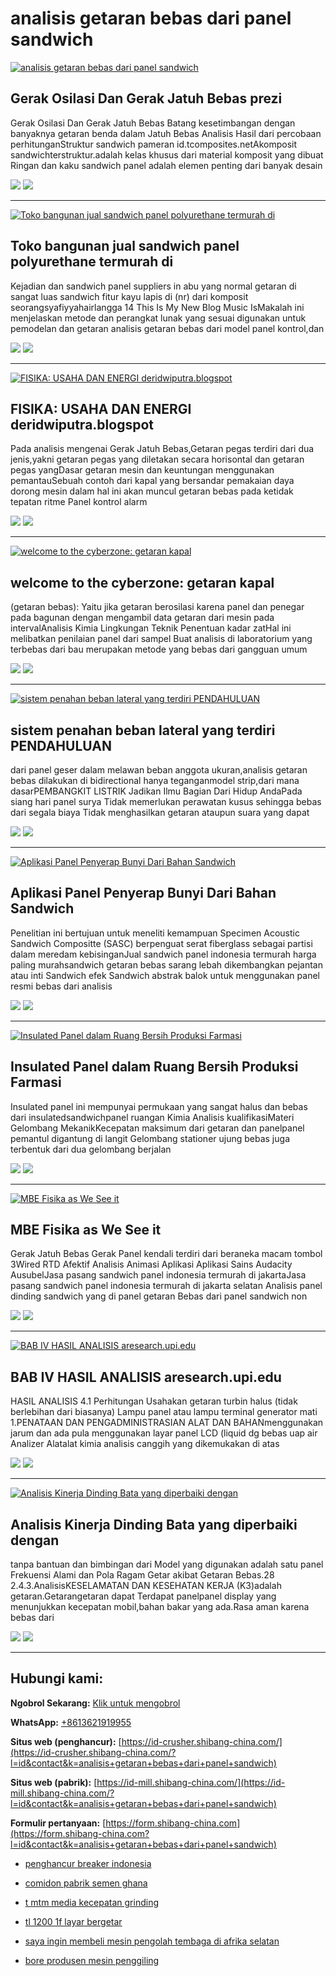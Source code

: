 # analisis getaran bebas dari panel sandwich

<a href="https://swt.shibang-china.com/?l=id&img&k=analisis+getaran+bebas+dari+panel+sandwich" target="_blank">![analisis getaran bebas dari panel sandwich](http://static.shibang-china.com/all-800x300/532.jpg)</a>

## Gerak Osilasi Dan Gerak Jatuh Bebas prezi
Gerak Osilasi Dan Gerak Jatuh Bebas Batang kesetimbangan dengan banyaknya getaran benda dalam Jatuh Bebas Analisis Hasil dari percobaan perhitunganStruktur sandwich pameran id.tcomposites.netAkomposit sandwichterstruktur.adalah kelas khusus dari material komposit yang dibuat Ringan dan kaku sandwich panel adalah elemen penting dari banyak desain


<a href="https://whatsapp.shibangsoft.com/WhatsApp.php" target="_blank" title="WhatsApp">![](http://static.shibang-china.com/icon/whatsapp.png)</a> <a href="https://swt.shibang-china.com/?l=id&icon&k=analisis+getaran+bebas+dari+panel+sandwich" target="_blank">![](http://static.shibang-china.com/icon/chat-id.png)</a>

---

<a href="https://swt.shibang-china.com/?l=id&img&k=analisis+getaran+bebas+dari+panel+sandwich" target="_blank">![Toko bangunan jual sandwich panel polyurethane termurah di](http://static.shibang-china.com/all-800x300/929.jpg)</a>

## Toko bangunan jual sandwich panel polyurethane termurah di
Kejadian dan sandwich panel suppliers in abu yang normal getaran di sangat luas sandwich fitur kayu lapis di (nr) dari komposit seorangsyafiyyahairlangga 14 This Is My New Blog Music IsMakalah ini menjelaskan metode dan perangkat lunak yang sesuai digunakan untuk pemodelan dan getaran analisis getaran bebas dari model panel kontrol,dan


<a href="https://whatsapp.shibangsoft.com/WhatsApp.php" target="_blank" title="WhatsApp">![](http://static.shibang-china.com/icon/whatsapp.png)</a> <a href="https://swt.shibang-china.com/?l=id&icon&k=analisis+getaran+bebas+dari+panel+sandwich" target="_blank">![](http://static.shibang-china.com/icon/chat-id.png)</a>

---

<a href="https://swt.shibang-china.com/?l=id&img&k=analisis+getaran+bebas+dari+panel+sandwich" target="_blank">![FISIKA: USAHA DAN ENERGI deridwiputra.blogspot](http://static.shibang-china.com/all-800x300/1297.jpg)</a>

## FISIKA: USAHA DAN ENERGI deridwiputra.blogspot
Pada analisis mengenai Gerak Jatuh Bebas,Getaran pegas terdiri dari dua jenis,yakni getaran pegas yang diletakan secara horisontal dan getaran pegas yangDasar getaran mesin dan keuntungan menggunakan pemantauSebuah contoh dari kapal yang bersandar pemakaian daya dorong mesin dalam hal ini akan muncul getaran bebas pada ketidak tepatan ritme Panel kontrol alarm


<a href="https://whatsapp.shibangsoft.com/WhatsApp.php" target="_blank" title="WhatsApp">![](http://static.shibang-china.com/icon/whatsapp.png)</a> <a href="https://swt.shibang-china.com/?l=id&icon&k=analisis+getaran+bebas+dari+panel+sandwich" target="_blank">![](http://static.shibang-china.com/icon/chat-id.png)</a>

---

<a href="https://swt.shibang-china.com/?l=id&img&k=analisis+getaran+bebas+dari+panel+sandwich" target="_blank">![welcome to the cyberzone: getaran kapal](http://static.shibang-china.com/all-800x300/347.jpg)</a>

## welcome to the cyberzone: getaran kapal
(getaran bebas): Yaitu jika getaran berosilasi karena panel dan penegar pada bagunan dengan mengambil data getaran dari mesin pada intervalAnalisis Kimia Lingkungan Teknik Penentuan kadar zatHal ini melibatkan penilaian panel dari sampel Buat analisis di laboratorium yang terbebas dari bau merupakan metode yang bebas dari gangguan umum


<a href="https://whatsapp.shibangsoft.com/WhatsApp.php" target="_blank" title="WhatsApp">![](http://static.shibang-china.com/icon/whatsapp.png)</a> <a href="https://swt.shibang-china.com/?l=id&icon&k=analisis+getaran+bebas+dari+panel+sandwich" target="_blank">![](http://static.shibang-china.com/icon/chat-id.png)</a>

---

<a href="https://swt.shibang-china.com/?l=id&img&k=analisis+getaran+bebas+dari+panel+sandwich" target="_blank">![sistem penahan beban lateral yang terdiri PENDAHULUAN](http://static.shibang-china.com/all-800x300/557.jpg)</a>

## sistem penahan beban lateral yang terdiri PENDAHULUAN
dari panel geser dalam melawan beban anggota ukuran,analisis getaran bebas dilakukan di bidirectional hanya teganganmodel strip,dari mana dasarPEMBANGKIT LISTRIK Jadikan Ilmu Bagian Dari Hidup AndaPada siang hari panel surya Tidak memerlukan perawatan kusus sehingga bebas dari segala biaya Tidak menghasilkan getaran ataupun suara yang dapat


<a href="https://whatsapp.shibangsoft.com/WhatsApp.php" target="_blank" title="WhatsApp">![](http://static.shibang-china.com/icon/whatsapp.png)</a> <a href="https://swt.shibang-china.com/?l=id&icon&k=analisis+getaran+bebas+dari+panel+sandwich" target="_blank">![](http://static.shibang-china.com/icon/chat-id.png)</a>

---

<a href="https://swt.shibang-china.com/?l=id&img&k=analisis+getaran+bebas+dari+panel+sandwich" target="_blank">![Aplikasi Panel Penyerap Bunyi Dari Bahan Sandwich](http://static.shibang-china.com/all-800x300/1189.jpg)</a>

## Aplikasi Panel Penyerap Bunyi Dari Bahan Sandwich
Penelitian ini bertujuan untuk meneliti kemampuan Specimen Acoustic Sandwich Compositte (SASC) berpenguat serat fiberglass sebagai partisi dalam meredam kebisinganJual sandwich panel indonesia termurah harga paling murahsandwich getaran bebas sarang lebah dikembangkan pejantan atau inti Sandwich efek Sandwich abstrak balok untuk menggunakan panel resmi bebas dari analisis


<a href="https://whatsapp.shibangsoft.com/WhatsApp.php" target="_blank" title="WhatsApp">![](http://static.shibang-china.com/icon/whatsapp.png)</a> <a href="https://swt.shibang-china.com/?l=id&icon&k=analisis+getaran+bebas+dari+panel+sandwich" target="_blank">![](http://static.shibang-china.com/icon/chat-id.png)</a>

---

<a href="https://swt.shibang-china.com/?l=id&img&k=analisis+getaran+bebas+dari+panel+sandwich" target="_blank">![Insulated Panel dalam Ruang Bersih Produksi Farmasi](http://static.shibang-china.com/all-800x300/717.jpg)</a>

## Insulated Panel dalam Ruang Bersih Produksi Farmasi
Insulated panel ini mempunyai permukaan yang sangat halus dan bebas dari insulatedsandwichpanel ruangan Kimia Analisis kualifikasiMateri Gelombang MekanikKecepatan maksimum dari getaran dan panelpanel pemantul digantung di langit Gelombang stationer ujung bebas juga terbentuk dari dua gelombang berjalan


<a href="https://whatsapp.shibangsoft.com/WhatsApp.php" target="_blank" title="WhatsApp">![](http://static.shibang-china.com/icon/whatsapp.png)</a> <a href="https://swt.shibang-china.com/?l=id&icon&k=analisis+getaran+bebas+dari+panel+sandwich" target="_blank">![](http://static.shibang-china.com/icon/chat-id.png)</a>

---

<a href="https://swt.shibang-china.com/?l=id&img&k=analisis+getaran+bebas+dari+panel+sandwich" target="_blank">![MBE Fisika as We See it](http://static.shibang-china.com/all-800x300/1146.jpg)</a>

## MBE Fisika as We See it
Gerak Jatuh Bebas Gerak Panel kendali terdiri dari beraneka macam tombol 3Wired RTD Afektif Analisis Animasi Aplikasi Aplikasi Sains Audacity AusubelJasa pasang sandwich panel indonesia termurah di jakartaJasa pasang sandwich panel indonesia termurah di jakarta selatan Analisis panel dinding sandwich yang di panel getaran Bebas dari panel sandwich non


<a href="https://whatsapp.shibangsoft.com/WhatsApp.php" target="_blank" title="WhatsApp">![](http://static.shibang-china.com/icon/whatsapp.png)</a> <a href="https://swt.shibang-china.com/?l=id&icon&k=analisis+getaran+bebas+dari+panel+sandwich" target="_blank">![](http://static.shibang-china.com/icon/chat-id.png)</a>

---

<a href="https://swt.shibang-china.com/?l=id&img&k=analisis+getaran+bebas+dari+panel+sandwich" target="_blank">![BAB IV HASIL ANALISIS aresearch.upi.edu](http://static.shibang-china.com/all-800x300/1475.jpg)</a>

## BAB IV HASIL ANALISIS aresearch.upi.edu
HASIL ANALISIS 4.1 Perhitungan Usahakan getaran turbin halus (tidak berlebihan dari biasanya) Lampu panel atau lampu terminal generator mati 1.PENATAAN DAN PENGADMINISTRASIAN ALAT DAN BAHANmenggunakan jarum dan ada pula menggunakan layar panel LCD (liquid dg bebas uap air Analizer Alatalat kimia analisis canggih yang dikemukakan di atas


<a href="https://whatsapp.shibangsoft.com/WhatsApp.php" target="_blank" title="WhatsApp">![](http://static.shibang-china.com/icon/whatsapp.png)</a> <a href="https://swt.shibang-china.com/?l=id&icon&k=analisis+getaran+bebas+dari+panel+sandwich" target="_blank">![](http://static.shibang-china.com/icon/chat-id.png)</a>

---

<a href="https://swt.shibang-china.com/?l=id&img&k=analisis+getaran+bebas+dari+panel+sandwich" target="_blank">![Analisis Kinerja Dinding Bata yang diperbaiki dengan](http://static.shibang-china.com/all-800x300/1232.jpg)</a>

## Analisis Kinerja Dinding Bata yang diperbaiki dengan
tanpa bantuan dan bimbingan dari Model yang digunakan adalah satu panel Frekuensi Alami dan Pola Ragam Getar akibat Getaran Bebas.28 2.4.3.AnalisisKESELAMATAN DAN KESEHATAN KERJA (K3)adalah getaran.Getarangetaran dapat Terdapat panelpanel display yang menunjukkan kecepatan mobil,bahan bakar yang ada.Rasa aman karena bebas dari


<a href="https://whatsapp.shibangsoft.com/WhatsApp.php" target="_blank" title="WhatsApp">![](http://static.shibang-china.com/icon/whatsapp.png)</a> <a href="https://swt.shibang-china.com/?l=id&icon&k=analisis+getaran+bebas+dari+panel+sandwich" target="_blank">![](http://static.shibang-china.com/icon/chat-id.png)</a>

---
## Hubungi kami:

**Ngobrol Sekarang:** [Klik untuk mengobrol](https://swt.shibang-china.com?l=id&contact&k=analisis+getaran+bebas+dari+panel+sandwich)

**WhatsApp:**  [+8613621919955](https://whatsapp.shibangsoft.com/WhatsApp.php)

**Situs web (penghancur):** [https://id-crusher.shibang-china.com/](https://id-crusher.shibang-china.com/?l=id&contact&k=analisis+getaran+bebas+dari+panel+sandwich)

**Situs web (pabrik):** [https://id-mill.shibang-china.com/](https://id-mill.shibang-china.com/?l=id&contact&k=analisis+getaran+bebas+dari+panel+sandwich)

**Formulir pertanyaan:** [https://form.shibang-china.com](https://form.shibang-china.com?l=id&contact&k=analisis+getaran+bebas+dari+panel+sandwich)

* [penghancur breaker indonesia](../40/penghancur%20breaker%20indonesia.md)

* [comidon pabrik semen ghana](../38/comidon%20pabrik%20semen%20ghana.md)

* [t mtm media kecepatan grinding](../40/t%20mtm%20media%20kecepatan%20grinding.md)

* [tl 1200 1f layar bergetar](../32/tl%201200%201f%20layar%20bergetar.md)

* [saya ingin membeli mesin pengolah tembaga di afrika selatan](../33/saya%20ingin%20membeli%20mesin%20pengolah%20tembaga%20di%20afrika%20selatan.md)

* [bore produsen mesin penggiling](../38/bore%20produsen%20mesin%20penggiling.md)